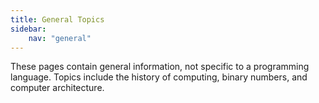 ```yaml
---
title: General Topics
sidebar:
    nav: "general"
---
```


These pages contain general information, not specific to a programming language.
Topics include the history of computing, binary numbers, and computer architecture.
